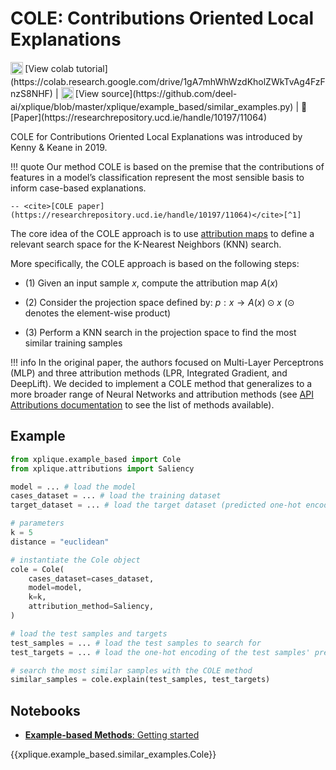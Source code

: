 # COLE: Contributions Oriented Local Explanations

<sub>
    <img src="https://upload.wikimedia.org/wikipedia/commons/d/d0/Google_Colaboratory_SVG_Logo.svg" width="20">
</sub> [View colab tutorial](https://colab.research.google.com/drive/1gA7mhWhWzdKholZWkTvAg4FzFnzS8NHF) |
<sub>
    <img src="https://upload.wikimedia.org/wikipedia/commons/9/91/Octicons-mark-github.svg" width="20">
</sub> [View source](https://github.com/deel-ai/xplique/blob/master/xplique/example_based/similar_examples.py) |
📰 [Paper](https://researchrepository.ucd.ie/handle/10197/11064)

COLE for Contributions Oriented Local Explanations was introduced by Kenny & Keane in 2019.

!!! quote
    Our method COLE is based on the premise that the contributions of features in a model’s classification represent the most sensible basis to inform case-based explanations.

    -- <cite>[COLE paper](https://researchrepository.ucd.ie/handle/10197/11064)</cite>[^1]

The core idea of the COLE approach is to use [attribution maps](../../../attributions/api_attributions/) to define a relevant search space for the K-Nearest Neighbors (KNN) search.

More specifically, the COLE approach is based on the following steps:

- (1) Given an input sample $x$, compute the attribution map $A(x)$

- (2) Consider the projection space defined by: $p: x \rightarrow A(x) \odot x$ ($\odot$ denotes the element-wise product)

- (3) Perform a KNN search in the projection space to find the most similar training samples

!!! info
    In the original paper, the authors focused on Multi-Layer Perceptrons (MLP) and three attribution methods (LPR, Integrated Gradient, and DeepLift). We decided to implement a COLE method that generalizes to a more broader range of Neural Networks and attribution methods (see [API Attributions documentation](../../../attributions/api_attributions/) to see the list of methods available).

## Example

```python
from xplique.example_based import Cole
from xplique.attributions import Saliency

model = ... # load the model
cases_dataset = ... # load the training dataset
target_dataset = ... # load the target dataset (predicted one-hot encoding of model's predictions)

# parameters
k = 5
distance = "euclidean"

# instantiate the Cole object
cole = Cole(
    cases_dataset=cases_dataset,
    model=model,
    k=k,
    attribution_method=Saliency,
)

# load the test samples and targets
test_samples = ... # load the test samples to search for
test_targets = ... # load the one-hot encoding of the test samples' predictions

# search the most similar samples with the COLE method
similar_samples = cole.explain(test_samples, test_targets)
```

## Notebooks

- [**Example-based Methods**: Getting started](https://colab.research.google.com/drive/1gA7mhWhWzdKholZWkTvAg4FzFnzS8NHF)

{{xplique.example_based.similar_examples.Cole}}

[^1]: [Twin-Systems to Explain Artificial Neural Networks using Case-Based Reasoning:
Comparative Tests of Feature-Weighting Methods in ANN-CBR Twins for XAI (2019)](https://researchrepository.ucd.ie/handle/10197/11064)